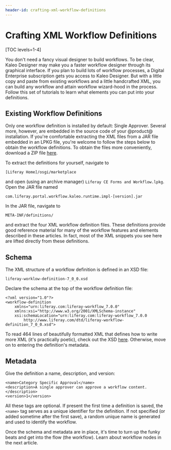 ```yaml
---
header-id: crafting-xml-workflow-definitions
---
```


# Crafting XML Workflow Definitions

[TOC levels=1-4]

You don't need a fancy visual designer to build workflows. To be clear, Kaleo
Designer may make you a faster workflow designer through its graphical
interface. If you plan to build lots of workflow processes, a Digital Enterprise
subscription gets you access to Kaleo Designer. But with a little copy and paste
from existing workflows and a little handcrafted XML, you can build any workflow
and attain workflow wizard-hood in the process. Follow this set of tutorials to
learn what elements you can put into your definitions.

## Existing Workflow Definitions

Only one workflow definition is installed by default: Single Approver. Several
more, however, are embedded in the source code of your @product@ installation.
If you're comfortable extracting the XML files from a JAR file embedded in an
LPKG file, you're welcome to follow the steps below to obtain the workflow
definitions. To obtain the files more conveniently, download a ZIP file
[here](https://portal.liferay.dev/documents/113763090/114000653/Workflow+Definitions+Zip.zip).

To extract the definitions for yourself, navigate to 

    [Liferay Home]/osgi/marketplace

and open (using an archive manager) `Liferay CE Forms and Workflow.lpkg`. Open
the JAR file named

    com.liferay.portal.workflow.kaleo.runtime.impl-[version].jar
 
In the JAR file, navigate to 

    META-INF/definitions/

and extract the four XML workflow definition files. These definitions provide
good reference material for many of the workflow features and elements described
in these articles. In fact, most of the XML snippets you see here are lifted
directly from these definitions.

## Schema

The XML structure of a workflow definition is defined in an XSD file:

    liferay-worklow-definition-7_0_0.xsd

Declare the schema at the top of the workflow definition file:

    <?xml version="1.0"?>
    <workflow-definition
        xmlns="urn:liferay.com:liferay-workflow_7.0.0"
        xmlns:xsi="http://www.w3.org/2001/XMLSchema-instance" 
        xsi:schemaLocation="urn:liferay.com:liferay-workflow_7.0.0 
            http://www.liferay.com/dtd/liferay-workflow-definition_7_0_0.xsd">

To read 464 lines of beautifully formatted XML that defines how to write more
XML (it's practically poetic), check out the XSD
[here](https://www.liferay.com/dtd/liferay-workflow-definition_7_0_0.xsd).
Otherwise, move on to entering the definition's metadata.

## Metadata

Give the definition a name, description, and version:

    <name>Category Specific Approval</name>
    <description>A single approver can approve a workflow content.</description>
	<version>1</version>

All these tags are optional. If present the first time a definition is saved,
the `<name>` tag serves as a unique identifier for the definition. If not
specified (or added sometime after the first save), a random unique name is
generated and used to identify the workflow. 

Once the schema and metadata are in place, it's time to turn up the funky beats
and get into the flow (the workflow). Learn about workflow nodes in the next
article.
